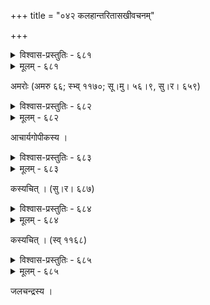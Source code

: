 +++
title = "०४२ कलहान्तरितासखीवचनम्"

+++



<details><summary>विश्वास-प्रस्तुतिः - ६८१</summary>

अनालोच्य प्रेम्णः परिणतिम् अनादृत्य सुहृदस्  
त्वयाकाण्डे मानः किम् इति सरले प्रेयसि कृतः ।  
समाकृष्टा ह्य् एते विरहदहनोद्भासुरशिखाः   
स्वहस्तेनाञ्गारास् तद् अलम् अधुनारण्यरुदितैः ॥६८१॥
</details>

<details><summary>मूलम् - ६८१</summary>

अनालोच्य प्रेम्णः परिणतिम् अनादृत्य सुहृदस्  
त्वयाकाण्डे मानः किम् इति सरले प्रेयसि कृतः ।  
समाकृष्टा ह्य् एते विरहदहनोद्भासुरशिखाः   
स्वहस्तेनाञ्गारास् तद् अलम् अधुनारण्यरुदितैः ॥६८१॥
</details>


अमरोः (अमरु ६६; स्भ्व् ११७०; सू।मु। ५६।९, सु।र। ६५९)  



<details><summary>विश्वास-प्रस्तुतिः - ६८२</summary>

मया प्राग् एवोक्तं कलहवति मा त्याजय गुणं  
भयेस् तु प्रेयांस् ते स्वकरवशगं मुञ्चसि मुधा ।  
अवाप्तो वैलक्ष्यं शर इव पुनर् नैति तद् अयं  
स्वयं गत्वानेयः प्रियसखि कराकर्षविधिना ॥६८२॥
</details>

<details><summary>मूलम् - ६८२</summary>

मया प्राग् एवोक्तं कलहवति मा त्याजय गुणं  
भयेस् तु प्रेयांस् ते स्वकरवशगं मुञ्चसि मुधा ।  
अवाप्तो वैलक्ष्यं शर इव पुनर् नैति तद् अयं  
स्वयं गत्वानेयः प्रियसखि कराकर्षविधिना ॥६८२॥
</details>


आचार्यगोपीकस्य ।   



<details><summary>विश्वास-प्रस्तुतिः - ६८३</summary>

श्रवसि न कृतास्ते तावन्तः सखीवचनक्रमा  
श्चरणपतितोङ्गुष्ठाग्रेणाप्य् अयं न हतो जनः ।  
कठिनहृदये मिथ्यामौनव्रतव्यसनाद् अयं  
परिजनपरित्यागोपायो न मानपरिग्रहः ॥६८३॥
</details>

<details><summary>मूलम् - ६८३</summary>

श्रवसि न कृतास्ते तावन्तः सखीवचनक्रमा  
श्चरणपतितोङ्गुष्ठाग्रेणाप्य् अयं न हतो जनः ।  
कठिनहृदये मिथ्यामौनव्रतव्यसनाद् अयं  
परिजनपरित्यागोपायो न मानपरिग्रहः ॥६८३॥
</details>


कस्यचित् । (सु।र। ६८७)  



<details><summary>विश्वास-प्रस्तुतिः - ६८४</summary>

जघनम् उन्नतम् आकुलमेखलं  
मुखम् अपाङ्गविसर्पिततारकम् ।  
इदम् अपास्य गतो यदि निर्घृणो  
ननु वोरोरु स एव हि वञ्चितः ॥६८४॥
</details>

<details><summary>मूलम् - ६८४</summary>

जघनम् उन्नतम् आकुलमेखलं  
मुखम् अपाङ्गविसर्पिततारकम् ।  
इदम् अपास्य गतो यदि निर्घृणो  
ननु वोरोरु स एव हि वञ्चितः ॥६८४॥
</details>


कस्यचित् । (स्व् ११६८)  



<details><summary>विश्वास-प्रस्तुतिः - ६८५</summary>

सखि न गणिता मानोन्मेषात् प्रियप्रणयक्षतिः  
परम् इह सखीवर्गस्येदं वचो न पुरस्कृतम् ।  
उदयशिखरारूढे नायं कलानिधिना बलात्  
किम् इति शिथिलो मानग्रन्थिः करैर् न करिष्यते ॥६८५॥
</details>

<details><summary>मूलम् - ६८५</summary>

सखि न गणिता मानोन्मेषात् प्रियप्रणयक्षतिः  
परम् इह सखीवर्गस्येदं वचो न पुरस्कृतम् ।  
उदयशिखरारूढे नायं कलानिधिना बलात्  
किम् इति शिथिलो मानग्रन्थिः करैर् न करिष्यते ॥६८५॥
</details>


जलचन्द्रस्य ।   